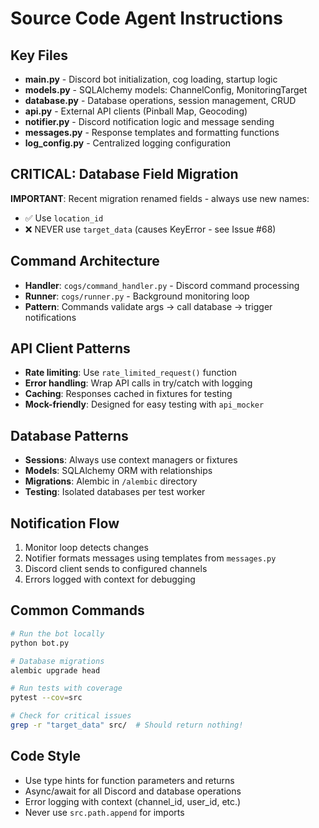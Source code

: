 # Source Code Agent Instructions

## Key Files

- **main.py** - Discord bot initialization, cog loading, startup logic
- **models.py** - SQLAlchemy models: ChannelConfig, MonitoringTarget
- **database.py** - Database operations, session management, CRUD
- **api.py** - External API clients (Pinball Map, Geocoding)
- **notifier.py** - Discord notification logic and message sending
- **messages.py** - Response templates and formatting functions
- **log_config.py** - Centralized logging configuration

## CRITICAL: Database Field Migration

**IMPORTANT**: Recent migration renamed fields - always use new names:

- ✅ Use `location_id`
- ❌ NEVER use `target_data` (causes KeyError - see Issue #68)

## Command Architecture

- **Handler**: `cogs/command_handler.py` - Discord command processing
- **Runner**: `cogs/runner.py` - Background monitoring loop
- **Pattern**: Commands validate args → call database → trigger notifications

## API Client Patterns

- **Rate limiting**: Use `rate_limited_request()` function
- **Error handling**: Wrap API calls in try/catch with logging
- **Caching**: Responses cached in fixtures for testing
- **Mock-friendly**: Designed for easy testing with `api_mocker`

## Database Patterns

- **Sessions**: Always use context managers or fixtures
- **Models**: SQLAlchemy ORM with relationships
- **Migrations**: Alembic in `/alembic` directory
- **Testing**: Isolated databases per test worker

## Notification Flow

1. Monitor loop detects changes
2. Notifier formats messages using templates from `messages.py`
3. Discord client sends to configured channels
4. Errors logged with context for debugging

## Common Commands

```bash
# Run the bot locally
python bot.py

# Database migrations
alembic upgrade head

# Run tests with coverage
pytest --cov=src

# Check for critical issues
grep -r "target_data" src/  # Should return nothing!
```

## Code Style

- Use type hints for function parameters and returns
- Async/await for all Discord and database operations
- Error logging with context (channel_id, user_id, etc.)
- Never use `src.path.append` for imports
